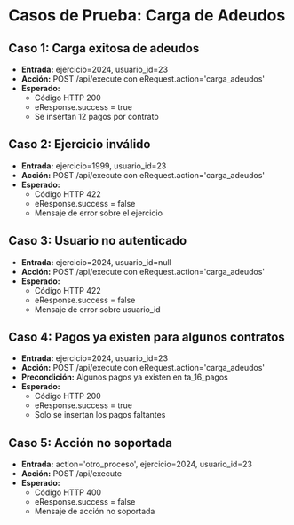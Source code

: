 # Casos de Prueba: Carga de Adeudos

## Caso 1: Carga exitosa de adeudos
- **Entrada:** ejercicio=2024, usuario_id=23
- **Acción:** POST /api/execute con eRequest.action='carga_adeudos'
- **Esperado:**
  - Código HTTP 200
  - eResponse.success = true
  - Se insertan 12 pagos por contrato

## Caso 2: Ejercicio inválido
- **Entrada:** ejercicio=1999, usuario_id=23
- **Acción:** POST /api/execute con eRequest.action='carga_adeudos'
- **Esperado:**
  - Código HTTP 422
  - eResponse.success = false
  - Mensaje de error sobre el ejercicio

## Caso 3: Usuario no autenticado
- **Entrada:** ejercicio=2024, usuario_id=null
- **Acción:** POST /api/execute con eRequest.action='carga_adeudos'
- **Esperado:**
  - Código HTTP 422
  - eResponse.success = false
  - Mensaje de error sobre usuario_id

## Caso 4: Pagos ya existen para algunos contratos
- **Entrada:** ejercicio=2024, usuario_id=23
- **Acción:** POST /api/execute con eRequest.action='carga_adeudos'
- **Precondición:** Algunos pagos ya existen en ta_16_pagos
- **Esperado:**
  - Código HTTP 200
  - eResponse.success = true
  - Solo se insertan los pagos faltantes

## Caso 5: Acción no soportada
- **Entrada:** action='otro_proceso', ejercicio=2024, usuario_id=23
- **Acción:** POST /api/execute
- **Esperado:**
  - Código HTTP 400
  - eResponse.success = false
  - Mensaje de acción no soportada
